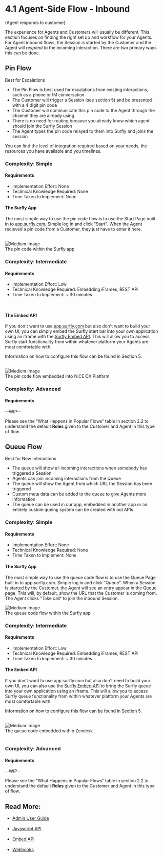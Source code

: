 
# <span class="header-numbers">4.1</span> Agent-Side Flow - Inbound
<span class="blue normal-font">(Agent responds to customer)</span>

The experience for Agents and Customers will usually be different. This section focuses on finding the right set up and workflow for your Agents. For Agent inbound flows, the Session is started by the Customer and the Agent will <i>respond</i> to the incoming interaction. There are two primary ways this can be done. 

## Pin Flow 
<span class="blue normal-font">Best for Escalations</span>

<ul>
<li class="red bold"><a class="dark-gray normal-font">The Pin Flow is best used for escalations from existing interactions, such as a phone or IM conversation</a></li>
<li class="red bold"><a class="dark-gray normal-font">The Customer will trigger a Session (see section 5) and be presented with a 4 digit pin code</a></li>
<li class="red bold"><a class="dark-gray normal-font">The Customer will communicate this pin code to the Agent through the channel they are already using</a></li>
<li class="red bold"><a class="dark-gray normal-font">There is no need for routing because you already know which agent should join the Surfly Session</a></li>
<li class="red bold"><a class="dark-gray normal-font">The Agent types the pin code relayed to them into Surfly and joins the session</a></li>
</ul>

You can find the level of integration required based on your needs, the resources you have available and you timelines.

### <span class="dark-blue bold">Complexity:</span> Simple

#### Requirements
<ul class="dark-gray">
<li class="red bold"><span class="darkest-gray bold">Implementation Effort: </span> None </li>
<li class="red bold"><span class="darkest-gray bold">Technical Knowledge Required: </span> None </li>
<li class="red bold"><span class="darkest-gray bold">Time Taken to Implement: </span> None </li>
</ul>

#### The Surfly App
The most simple way to use the pin code flow is to use the Start Page built in to [app.surfly.com](app.surfly.com). Simple log in and click "Start". When the Agent recieved a pin code from a Customer, they just have to enter it here.
<br>
<br>
<div class=image-container>
<img class="medium-image" src="https://github.com/JSPOON3R/JSPOON3R.github.io/blob/main/resources-common/images/pinstart.gif?raw=true" alt="Medium Image">
<figcaption>The pin code within the Surfly app</figcaption>
</div>

### <span class="dark-blue bold">Complexity:</span> Intermediate

#### Requirements
<ul class="dark-gray">
<li class="red bold"><span class="darkest-gray bold">Implementation Effort: </span> Low </li>
<li class="red bold"><span class="darkest-gray bold">Technical Knowledge Required: </span> Embedding iFrames, REST API </li>
<li class="red bold"><span class="darkest-gray bold">Time Taken to Implement: </span> ~ 30 minutes </li>
</ul>
<br>

#### The Embed API
If you don't want to use [app.surfly.com](app.surfly.com) but also don't want to build your own UI, you can simply embed the Surfly start bar into your own application using an iframe with the [Surfly Embed API](https://docs.surfly.com/embed-api/). This will allow you to access Surfly start functionality from within whatever platform your Agents are most comfortable with.

Information on how to configure this flow can be found in <span class="red">Section 5</span>.
<br>
<br>
<div class=image-container>
<img class="medium-image" src="https://github.com/JSPOON3R/JSPOON3R.github.io/blob/main/resources-common/images/embedded-pin-flow.gif?raw=true" alt="Medium Image">
<figcaption>The pin code flow embedded into NICE CX Platform</figcaption>
</div>

### <span class="dark-blue bold">Complexity:</span> Advanced

#### Requirements

--WIP--

Please see the "What Happens in Popular Flows" table in section 2.2 to understand the default <b>Roles</b> given to the Customer and Agent in this type of flow.

## Queue Flow 
<span class="blue normal-font">Best for New Interactions</span>

<ul>
<li class="red bold"><a class="dark-gray normal-font">The queue will show all incoming interactions when somebody has triggered a Session</a></li>
<li class="red bold"><a class="dark-gray normal-font">Agents can join incoming interactions from the Queue</a></li>
<li class="red bold"><a class="dark-gray normal-font">The queue will show the Agent from which URL the Session has been triggered</a></li>
<li class="red bold"><a class="dark-gray normal-font">Custom meta data can be added to the queue to give Agents more information</a></li>
<li class="red bold"><a class="dark-gray normal-font">The queue can be used in our app, embedded in another app or an entirely custom queing system can be created with out APIs</a></li>
</ul>

### <span class="dark-blue bold">Complexity:</span> Simple

#### Requirements
<ul class="dark-gray">
<li class="red bold"><span class="darkest-gray bold">Implementation Effort: </span> None </li>
<li class="red bold"><span class="darkest-gray bold">Technical Knowledge Required: </span> None </li>
<li class="red bold"><span class="darkest-gray bold">Time Taken to Implement: </span> None </li>
</ul>

#### The Surfly App
The most simple way to use the queue code flow is to use the Queue Page built in to app.surfly.com. Simple log in and click "Queue". When a Session is started by the Customer, the Agent will see an entry appear in the Queue page. This will, by default, show the URL that the Customer is coming from. The Agent clicks "Take call" to join the inbound Session.
<div class=image-container>
<img class="medium-image" src="https://github.com/JSPOON3R/JSPOON3R.github.io/blob/main/resources-common/images/queuestart.gif?raw=true" alt="Medium Image">
<figcaption>The queue code flow within the Surfly app</figcaption>
</div>

### <span class="dark-blue bold">Complexity:</span> Intermediate

#### Requirements
<ul class="dark-gray">
<li class="red bold"><span class="darkest-gray bold">Implementation Effort: </span> Low </li>
<li class="red bold"><span class="darkest-gray bold">Technical Knowledge Required: </span> Embedding iFrames, REST API </li>
<li class="red bold"><span class="darkest-gray bold">Time Taken to Implement: </span> ~ 30 minutes </li>
</ul>

#### The Embed API
If you don't want to use app.surfly.com but also don't need to build your own UI, you can also use the [Surfly Embed API](https://docs.surfly.com/embed-api/) to bring the Surfly queue into your own application using an iframe. This will allow you to access Surfly queue functionality from within whatever platform your Agents are most comfortable with.

Information on how to configure this flow can be found in <span class="red">Section 5</span>.
<br>
<br>

<div class=image-container>
<img class="medium-image" src="https://github.com/JSPOON3R/JSPOON3R.github.io/blob/main/resources-common/images/zendesk-queue.gif?raw=true" alt="Medium Image">
<figcaption>The queue code embedded within Zendesk</figcaption>
</div>
<br>

### <span class="dark-blue bold">Complexity:</span> Advanced

#### Requirements

--WIP--

Please see the "What Happens in Popular Flows" table in section 2.2 to understand the default <b>Roles</b> given to the Customer and Agent in this type of flow.

## Read More:<br>
<ul>
<li class="red bold"><a class="dark-gray normal-weight"  href="https://www.surfly.com/admin-guide/">Admin User Guide<br></a></li><br>
<li class="red bold"><a class="dark-gray normal-weight"  href="https://docs.surfly.com/category/javascript-api">Javascript API<br></a></li><br>
<li class="red bold"><a class="dark-gray normal-weight"  href="https://docs.surfly.com/embed-api/">Embed API<br></a></li><br>
<li class="red bold"><a class="dark-gray normal-weight"  href="https://docs.surfly.com/webhooks">Webhooks<br></a></li><br>
</ul>